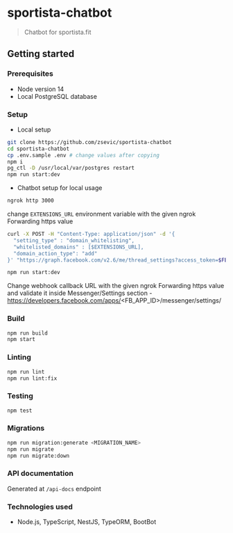 # sportista-chatbot

> Chatbot for sportista.fit

## Getting started

### Prerequisites

- Node version 14
- Local PostgreSQL database

### Setup

* Local setup

```bash
git clone https://github.com/zsevic/sportista-chatbot
cd sportista-chatbot
cp .env.sample .env # change values after copying
npm i
pg_ctl -D /usr/local/var/postgres restart
npm run start:dev
```

* Chatbot setup for local usage

```bash
ngrok http 3000
```
change `EXTENSIONS_URL` environment variable with the given ngrok Forwarding https value
```bash
curl -X POST -H "Content-Type: application/json" -d '{
  "setting_type" : "domain_whitelisting",
  "whitelisted_domains" : [$EXTENSIONS_URL],
  "domain_action_type": "add"
}' "https://graph.facebook.com/v2.6/me/thread_settings?access_token=$FB_PAGE_ACCESS_TOKEN"
```
```bash
npm run start:dev
```
Change webhook callback URL with the given ngrok Forwarding https value and validate it inside Messenger/Settings section - https://developers.facebook.com/apps/<FB_APP_ID>/messenger/settings/

### Build

```bash
npm run build
npm start
```

### Linting

```bash
npm run lint
npm run lint:fix
```

### Testing

```bash
npm test
```

### Migrations

```bash
npm run migration:generate <MIGRATION_NAME>
npm run migrate
npm run migrate:down
```

### API documentation

Generated at `/api-docs` endpoint

### Technologies used

- Node.js, TypeScript, NestJS, TypeORM, BootBot
